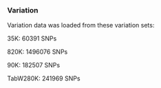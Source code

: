### Variation

Variation data was loaded from these variation sets:

35K: 60391 SNPs

820K: 1496076 SNPs

90K: 182507 SNPs

TabW280K: 241969 SNPs
